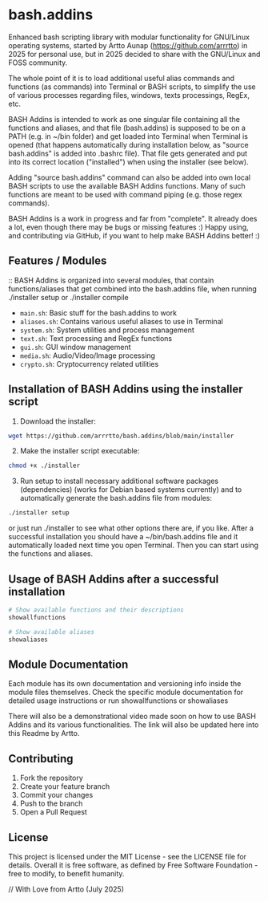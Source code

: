 # bash.addins

Enhanced bash scripting library with modular functionality for GNU/Linux operating systems, started by Artto Aunap (https://github.com/arrrtto) in 2025 for personal use, but in 2025 decided to share with the GNU/Linux and FOSS community.

The whole point of it is to load additional useful alias commands and functions (as commands) into Terminal or BASH scripts, to simplify the use of various processes regarding files, windows, texts processings, RegEx, etc.

BASH Addins is intended to work as one singular file containing all the functions and aliases, and that file (bash.addins) is supposed to be on a PATH (e.g. in ~/bin folder) and get loaded into Terminal when Terminal is opened (that happens automatically during installation below, as "source bash.addins" is added into .bashrc file). That file gets generated and put into its correct location ("installed") when using the installer (see below).

Adding "source bash.addins" command can also be added into own local BASH scripts to use the available BASH Addins functions. Many of such functions are meant to be used with command piping (e.g. those regex commands).


BASH Addins is a work in progress and far from "complete". It already does a lot, even though there may be bugs or missing features :)
Happy using, and contributing via GitHub, if you want to help make BASH Addins better! :)


## Features / Modules
:: BASH Addins is organized into several modules, that contain functions/aliases that get combined into the bash.addins file, when running ./installer setup or ./installer compile

- `main.sh`: Basic stuff for the bash.addins to work
- `aliases.sh`: Contains various useful aliases to use in Terminal
- `system.sh`: System utilities and process management
- `text.sh`: Text processing and RegEx functions
- `gui.sh`: GUI window management
- `media.sh`: Audio/Video/Image processing
- `crypto.sh`: Cryptocurrency related utilities


## Installation of BASH Addins using the installer script

1. Download the installer:
```bash
wget https://github.com/arrrtto/bash.addins/blob/main/installer
```

2. Make the installer script executable:
```bash
chmod +x ./installer
```

3. Run setup to install necessary additional software packages (dependencies) (works for Debian based systems currently) and to automatically generate the bash.addins file from modules:
```bash
./installer setup
```

or just run ./installer to see what other options there are, if you like. After a successful installation you should have a ~/bin/bash.addins file and it automatically loaded next time you open Terminal. Then you can start using the functions and aliases. 


## Usage of BASH Addins after a successful installation

```bash
# Show available functions and their descriptions
showallfunctions

# Show available aliases
showaliases
```

## Module Documentation

Each module has its own documentation and versioning info inside the module files themselves. Check the specific module documentation for detailed usage instructions or run showallfunctions or showaliases

There will also be a demonstrational video made soon on how to use BASH Addins and its various functionalities. The link will also be updated here into this Readme by Artto.

## Contributing

1. Fork the repository
2. Create your feature branch
3. Commit your changes
4. Push to the branch
5. Open a Pull Request

## License

This project is licensed under the MIT License - see the LICENSE file for details. Overall it is free software, as defined by Free Software Foundation - free to modify, to benefit humanity.


// With Love from Artto (July 2025)
